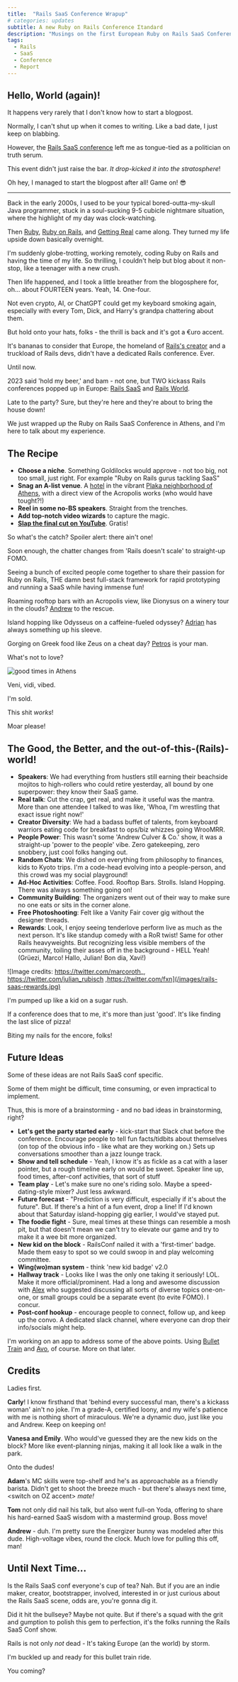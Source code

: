 ```yaml
---
title:  "Rails SaaS Conference Wrapup"
# categories: updates
subtitle: A new Ruby on Rails Conference Σtandard
description: "Musings on the first European Ruby on Rails SaaS Conference"
tags:
  - Rails
  - SaaS
  - Conference
  - Report
---
```


## Hello, World (again)!

It happens very rarely that I don't know how to start a blogpost.

Normally, I can't shut up when it comes to writing. Like a bad date, I just keep on blabbing.

However, the [Rails SaaS conference](https://railssaas.com/) left me as tongue-tied as a politician on truth serum.

This event didn't just raise the bar. _It drop-kicked it into the stratosphere_!

Oh hey, I managed to start the blogpost after all! Game on! 😎

---

Back in the early 2000s, I used to be your typical bored-outta-my-skull Java programmer, stuck in a soul-sucking 9-5 cubicle nightmare situation, where the highlight of my day was clock-watching.

Then [Ruby](https://www.ruby-lang.org), [Ruby on Rails](https://rubyonrails.org/), and [Getting Real](https://basecamp.com/gettingreal) came along. They turned my life upside down basically overnight.

I'm suddenly globe-trotting, working remotely, coding Ruby on Rails and having the time of my life. So thrilling, I couldn't help but blog about it non-stop, like a teenager with a new crush.

Then life happened, and I took a little breather from the blogosphere for, oh... about FOURTEEN years. Yeah, 14. One-four.

Not even crypto, AI, or ChatGPT could get my keyboard smoking again, especially with every Tom, Dick, and Harry's grandpa chattering about them.

But hold onto your hats, folks - the thrill is back and it's got a €uro accent.

It's bananas to consider that Europe, the homeland of [Rails's creator](https://dhh.dk/) and a truckload of Rails devs, didn't have a dedicated Rails conference. Ever.

Until now.

2023 said 'hold my beer,' and bam - not one, but TWO kickass Rails conferences popped up in Europe: [Rails SaaS](https://railssaas.com/) and [Rails World](https://rubyonrails.org/world).

Late to the party? Sure, but they're here and they're about to bring the house down!

We just wrapped up the Ruby on Rails SaaS Conference in Athens, and I'm here to talk about my experience.
## The Recipe

* **Choose a niche**. Something Goldilocks would approve - not too big, not too small, just right. For example "Ruby on Rails gurus tackling SaaS"
* **Snag an A-list venue**. A [hotel](https://www.electrahotels.gr/hotels/electra-metropolis-athens) in the vibrant [Plaka neighborhood of Athens](https://www.google.com/search?q=plaka+athens), with a direct view of the Acropolis works (who would have tought?!)
* **Reel in some no-BS speakers**. Straight from the trenches.
* **Add top-notch video wizards** to capture the magic.
* **[Slap the final cut on YouTube](https://www.youtube.com/@railssaas)**. Gratis!

So what's the catch? Spoiler alert: there ain't one!

Soon enough, the chatter changes from 'Rails doesn't scale' to straight-up FOMO.

Seeing a bunch of excited people come together to share their passion for Ruby on Rails, THE damn best full-stack framework for rapid prototyping and running a SaaS while having immense fun!

Roaming rooftop bars with an Acropolis view, like Dionysus on a winery tour in the clouds? [Andrew](https://twitter.com/andrewculver) to the rescue.

Island hopping like Odysseus on a caffeine-fueled odyssey? [Adrian](https://twitter.com/adrianthedev) has always something up his sleeve.

Gorging on Greek food like Zeus on a cheat day? [Petros](https://twitter.com/amiridis) is your man.

What's not to love?

![good times in Athens](/images/good-vibes-athens.png)

Veni, vidi, vibed.

I'm sold.

This shit _works_!

Moar please!
## The Good, the Better, and the out-of-this-(Rails)-world!

* **Speakers**: We had everything from hustlers still earning their beachside mojitos to high-rollers who could retire yesterday, all bound by one superpower: they know their SaaS game.
* **Real talk**: Cut the crap, get real, and make it useful was the mantra. More than one attendee I talked to was like, 'Whoa, I'm wrestling that exact issue right now!'
* **Creator Diversity**: We had a badass buffet of talents, from keyboard warriors eating code for breakfast to ops/biz whizzes going WrooMRR.
* **People Power**: This wasn't some 'Andrew Culver & Co.' show, it was a straight-up 'power to the people' vibe. Zero gatekeeping, zero snobbery, just cool folks hanging out.
* **Random Chats**: We dished on everything from philosophy to finances, kids to Kyoto trips. I'm a code-head evolving into a people-person, and this crowd was my social playground!
* **Ad-Hoc Activities**: Coffee. Food. Rooftop Bars. Strolls. Island Hopping. There was always something going on!
* **Community Building**: The organizers went out of their way to make sure no one eats or sits in the corner alone.
* **Free Photoshooting**: Felt like a Vanity Fair cover gig without the designer threads.
* **Rewards**: Look, I enjoy seeing tenderlove perform live as much as the next person. It's like standup comedy with a RoR twist! Same for other Rails heavyweights. But recognizing less visible members of the community, toiling their asses off in the background - HELL Yeah! (Grüezi, Marco! Hallo, Julian! Bon dia, Xavi!)

![Image credits: https://twitter.com/marcoroth_, https://twitter.com/julian_rubisch ,https://twitter.com/fxn](/images/rails-saas-rewards.jpg)

I'm pumped up like a kid on a sugar rush.

If a conference does that to me, it's more than just 'good'. It's like finding the last slice of pizza!

Biting my nails for the encore, folks!

## Future Ideas

Some of these ideas are not Rails SaaS conf specific.

Some of them might be difficult, time consuming, or even impractical to implement.

Thus, this is more of a brainstorming - and no bad ideas in brainstorming, right?

* **Let's get the party started early** - kick-start that Slack chat before the conference. Encourage people to tell fun facts/tidbits about themselves (on top of the obvious info - like what are they working on.) Sets up conversations smoother than a jazz lounge track.
* **Show and tell schedule** - Yeah, I know it's as fickle as a cat with a laser pointer, but a rough timeline early on would be sweet. Speaker line up, food times, after-conf activities, that sort of stuff
* **Team play** - Let's make sure no one's riding solo. Maybe a speed-dating-style mixer? Just less awkward.
* **Future forecast** - "Prediction is very difficult, especially if it's about the future". But. If there's a hint of a fun event, drop a line! If I'd known about that Saturday island-hopping gig earlier, I would've stayed put.
* **The foodie fight** - Sure, meal times at these things can resemble a mosh pit, but that doesn't mean we can't try to elevate our game and try to make it a wee bit more organized.
* **New kid on the block** - RailsConf nailed it with a 'first-timer' badge. Made them easy to spot so we could swoop in and play welcoming committee.
* **Wing(wo)man system** - think 'new kid badge' v2.0
* **Hallway track** - Looks like I was the only one taking it seriously! LOL. Make it more official/prominent. Had a long and awesome discussion with [Alex](https://twitter.com/alexjeser) who suggested discussing all sorts of diverse topics one-on-one, or small groups could be a separate event (to evite FOMO). I concur.
* **Post-conf hookup** - encourage people to connect, follow up, and keep up the convo. A dedicated slack channel, where everyone can drop their info/socials might help.

I'm working on an app to address some of the above points. Using [Bullet Train](https://bullettrain.co/) and [Avo](https://avohq.io/), of course. More on that later.

## Credits

Ladies first.

**Carly**! I know firsthand that 'behind every successful man, there's a kickass woman' ain't no joke. I'm a grade-A, certified loony, and my wife's patience with me is nothing short of miraculous. We're a dynamic duo, just like you and Andrew. Keep on keeping on!

**Vanesa and Emily**. Who would've guessed they are the new kids on the block? More like event-planning ninjas, making it all look like a walk in the park.

Onto the dudes!

**Adam**'s MC skills were top-shelf and he's as approachable as a friendly barista. Didn't get to shoot the breeze much - but there's always next time, &lt;switch on OZ accent&gt; _mate!_

**Tom** not only did nail his talk, but also went full-on Yoda, offering to share his hard-earned SaaS wisdom with a mastermind group. Boss move!

**Andrew** - duh. I'm pretty sure the Energizer bunny was modeled after this dude. High-voltage vibes, round the clock. Much love for pulling this off, man!

## Until Next Time...

Is the Rails SaaS conf everyone's cup of tea? Nah. But if you are an indie maker, creator, bootstrapper, involved, interested in or just curious about the Rails SaaS scene, odds are, you're gonna dig it.

Did it hit the bullseye? Maybe not quite. But if there's a squad with the grit and gumption to polish this gem to perfection, it's the folks running the Rails SaaS Conf show.

Rails is not only _not_ dead - It's taking Europe (an the world) by storm.

I'm buckled up and ready for this bullet train ride.

You coming?
